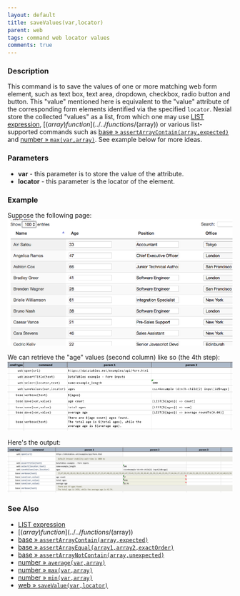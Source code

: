 ```yaml
---
layout: default
title: saveValues(var,locator)
parent: web
tags: command web locator values
comments: true
---
```


### Description
This command is to save the values of one or more matching web form element, such as text box, text area, dropdown, 
checkbox, radio button and button.  This "value" mentioned here is equivalent to the "value" attribute of the 
corresponding form elements identified via the specified `locator`. Nexial store the collected "values" as a list, from 
which one may use [LIST expression](../../expressions/LISTexpression), [$(array) function](../../functions/$(array)) or
various list-supported commands such as 
[base &raquo; `assertArrayContain(array,expected)`](../base/assertArrayContain(array,expected)) and
[number &raquo; `max(var,array)`](../number/max(var,array)). See example below for more ideas.


### Parameters
- **var** - this parameter is to store the value of the attribute.
- **locator** - this parameter is the locator of the element.


### Example
Suppose the following page:<br/>
![](image/saveValues_03.png)

We can retrieve the "age" values (second column) like so (the 4th step):<br/>
![](image/saveValues_02.png)

Here's the output:<br/>
![](image/saveValues_01.png)


### See Also
- [LIST expression](../../expressions/LISTexpression)
- [$(array) function](../../functions/$(array))
- [base &raquo; `assertArrayContain(array,expected)`](../base/assertArrayContain(array,expected))
- [base &raquo; `assertArrayEqual(array1,array2,exactOrder)`](../base/assertArrayEqual(array1,array2,exactOrder))
- [base &raquo; `assertArrayNotContain(array,unexpected)`](../base/assertArrayNotContain(array,unexpected))
- [number &raquo; `average(var,array)`](../number/average(var,array))
- [number &raquo; `max(var,array)`](../number/max(var,array))
- [number &raquo; `min(var,array)`](../number/min(var,array))
- [web &raquo; `saveValue(var,locator)`](saveValue(var,locator))
